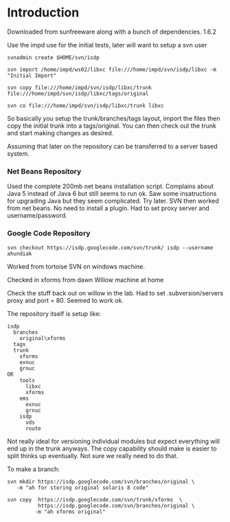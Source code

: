 # Introduction #

Downloaded from sunfreeware along with a bunch of dependencies. 1.6.2

Use the impd use for the initial tests, later will want to setup a svn user

```
svnadmin create $HOME/svn/isdp

svn import /home/impd/ws02/libxc file:///home/impd/svn/isdp/libxc -m "Initial Import"

svn copy file:///home/impd/svn/isdp/libxc/trunk file:///home/impd/svn/isdp/libxc/tags/original

svn co file:///home/impd/svn/isdp/libxc/trunk libxc
```

So basically you setup the trunk/branches/tags layout, import the files then copy the initial trunk into a tags/original.  You can then check out the trunk and start making changes as desired.

Assuming that later on the repository can be transferred to a server based system.

### Net Beans Repository ###
Used the complete 200mb net beans installation script.  Complains about Java 5 instead of Java 6 but still seems to run ok.  Saw some insatructions for upgrading Java but they seem complicated.  Try later.  SVN then worked from net beans.  No need to install a plugin.  Had to set proxy server and username/password.

### Google Code Repository ###
```
svn checkout https://isdp.googlecode.com/svn/trunk/ isdp --username ahundiak
```
Worked from tortoise SVN on windows machine.

Checked in xforms from dawn Willow machine at home

Check the stuff back out on willow in the lab.  Had to set .subversion/servers proxy and port = 80.  Seemed to work ok.

The repository itself is setup like:
```
isdp
  branches
    original\xforms
  tags
  trunk
    xforms
    exnuc
    grnuc
OR
    tools
      libxc
      xforms
    ems
      exnuc
      grnuc
    isdp
      vds
      route
```
Not really ideal for versioning individual modules but expect everything will end up in the trunk anyways.  The copy capability should make is easier to split thinks up eventually.  Not sure we really need to do that.

To make a branch:
```
svn mkdir https://isdp.googlecode.com/svn/branches/original \
   -m "ah for storing original solaris 8 code"

svn copy  https://isdp.googlecode.com/svn/trunk/xforms  \
          https://isdp.googlecode.com/svn/branches/original \
         -m "ah xforms original"
```